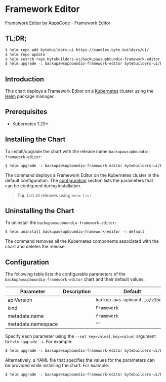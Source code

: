 # Framework Editor

[Framework Editor by AppsCode](https://byte.builders) - Framework Editor

## TL;DR;

```bash
$ helm repo add bytebuilders-ui https://bundles.byte.builders/ui/
$ helm repo update
$ helm search repo bytebuilders-ui/backupawsupboundio-framework-editor --version=v0.4.18
$ helm upgrade -i backupawsupboundio-framework-editor bytebuilders-ui/backupawsupboundio-framework-editor -n default --create-namespace --version=v0.4.18
```

## Introduction

This chart deploys a Framework Editor on a [Kubernetes](http://kubernetes.io) cluster using the [Helm](https://helm.sh) package manager.

## Prerequisites

- Kubernetes 1.20+

## Installing the Chart

To install/upgrade the chart with the release name `backupawsupboundio-framework-editor`:

```bash
$ helm upgrade -i backupawsupboundio-framework-editor bytebuilders-ui/backupawsupboundio-framework-editor -n default --create-namespace --version=v0.4.18
```

The command deploys a Framework Editor on the Kubernetes cluster in the default configuration. The [configuration](#configuration) section lists the parameters that can be configured during installation.

> **Tip**: List all releases using `helm list`

## Uninstalling the Chart

To uninstall the `backupawsupboundio-framework-editor`:

```bash
$ helm uninstall backupawsupboundio-framework-editor -n default
```

The command removes all the Kubernetes components associated with the chart and deletes the release.

## Configuration

The following table lists the configurable parameters of the `backupawsupboundio-framework-editor` chart and their default values.

|     Parameter      | Description |                  Default                   |
|--------------------|-------------|--------------------------------------------|
| apiVersion         |             | <code>backup.aws.upbound.io/v1beta1</code> |
| kind               |             | <code>Framework</code>                     |
| metadata.name      |             | <code>framework</code>                     |
| metadata.namespace |             | <code>""</code>                            |


Specify each parameter using the `--set key=value[,key=value]` argument to `helm upgrade -i`. For example:

```bash
$ helm upgrade -i backupawsupboundio-framework-editor bytebuilders-ui/backupawsupboundio-framework-editor -n default --create-namespace --version=v0.4.18 --set apiVersion=backup.aws.upbound.io/v1beta1
```

Alternatively, a YAML file that specifies the values for the parameters can be provided while
installing the chart. For example:

```bash
$ helm upgrade -i backupawsupboundio-framework-editor bytebuilders-ui/backupawsupboundio-framework-editor -n default --create-namespace --version=v0.4.18 --values values.yaml
```
